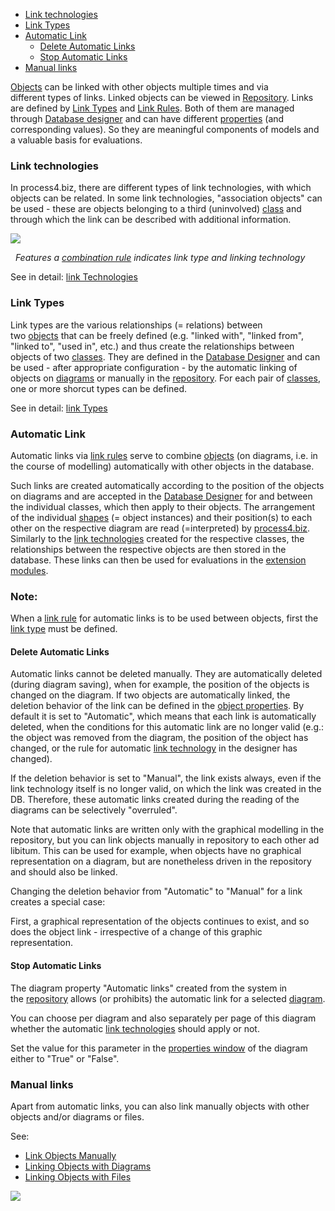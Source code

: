-   [Link technologies](#link-technologies)
-   [Link Types](#link-types)
-   [Automatic Link](#automatic-link)
    -   [Delete Automatic Links](#delete-automatic-links)
    -   [Stop Automatic Links](#stop-automatic-links)
-   [Manual links](#manual-links)


[Objects](object) can be linked with other objects multiple times and
via different types of links. Linked objects can be viewed in
[Repository](repository). Links are defined by [Link Types](link-types)
and [Link Rules](link-rules). Both of them are managed through [Database
designer](database-designer) and can have
different [properties](property-group-and-property) (and corresponding
values). So they are meaningful components of models and a valuable
basis for evaluations.

### Link technologies

In process4.biz, there are different types of link technologies, with
which objects can be related. In some link technologies, "association
objects" can be used - these are objects belonging to a third
(uninvolved) [class](class) and through which the link can be described
with additional information.

![](//images.ctfassets.net/utx1h0gfm1om/3EWjgGvKyI8KsyCCsSUMYK/162d47a0ec84d641a74af1ab15682ee1/328842.png)

 
*Features a [combination rule](link-rules) indicates link type and linking technology*

See in detail: [link Technologies](link-technologies)

### Link Types

Link types are the various relationships (= relations) between
two [objects](object) that can be freely defined (e.g. "linked with",
"linked from", "linked to", "used in", etc.) and thus create the
relationships between objects of two [classes](class). They are defined
in the [Database Designer](database-designer) and can be used - after
appropriate configuration - by the automatic linking of objects
on [diagrams](diagram) or manually in the [repository](repository). For
each pair of [classes](class), one or more shorcut types can be defined.

See in detail: [link Types](link-types)

### Automatic Link

Automatic links via [link rules](link-rules) serve to
combine [objects](object) (on diagrams, i.e. in the course of modelling)
automatically with other objects in the database.

Such links are created automatically according to the position of the
objects on diagrams and are accepted in the [Database
Designer](database-designer) for and between the individual classes,
which then apply to their objects. The arrangement of the
individual [shapes](shapes-stencils-and-templates) (= object instances) and
their position(s) to each other on the respective diagram are read
(=interpreted) by [process4.biz](http://process4.biz). Similarly to
the [link technologies](link-technologies) created for the respective
classes, the relationships between the respective objects are then
stored in the database. These links can then be used for evaluations in
the [extension modules](process4.biz_Extension_Modules).

<div class="info">
<h3>Note:</h3>

When a [link rule](link-rules) for automatic links is to be used between
objects, first the [link type](link-types) must be defined.
  </div>

#### Delete Automatic Links

Automatic links cannot be deleted manually. They are automatically
deleted (during diagram saving), when for example, the position of the
objects is changed on the diagram. If two objects are automatically
linked, the deletion behavior of the link can be defined in the [object
properties](properties-dialog-box). By default it is set to
"Automatic", which means that each link is automatically deleted, when
the conditions for this automatic link are no longer valid (e.g.: the
object was removed from the diagram, the position of the object has
changed, or the rule for automatic [link
technology](link-technologies) in the designer has changed).

If the deletion behavior is set to "Manual", the link exists always,
even if the link technology itself is no longer valid, on which the link
was created in the DB. Therefore, these automatic links created during
the reading of the diagrams can be selectively "overruled".

Note that automatic links are written only with the graphical modelling
in the repository, but you can link objects manually in repository to
each other ad libitum. This can be used for example, when objects have
no graphical representation on a diagram, but are nonetheless driven in
the repository and should also be linked.

<div class="warning">

Changing the deletion behavior from "Automatic" to "Manual" for a link
creates a special case:

First, a graphical representation of the objects continues to exist, and
so does the object link - irrespective of a change of this graphic
representation.
  </div>

#### Stop Automatic Links

The diagram property "Automatic links" created from the system in
the [repository](repository) allows (or prohibits) the automatic link
for a selected [diagram](diagram).

You can choose per diagram and also separately per page of this diagram
whether the automatic [link technologies](link-technologies) should
apply or not.

Set the value for this parameter in the [properties
window](properties-dialog-box) of the diagram either to "True" or
"False".

### Manual links

Apart from automatic links, you can also link manually objects with
other objects and/or diagrams or files.

See:

-   [Link Objects Manually](manual-object-links)
-   [Linking Objects with Diagrams](linking-objects-with-diagrams)
-   [Linking Objects with Files](linking-objects-with-files)

![](//images.ctfassets.net/utx1h0gfm1om/3ErhVhPZxYgKqiiegCKCac/a88acefe5ad0d8f0fc0914660bf63842/328898.png)
